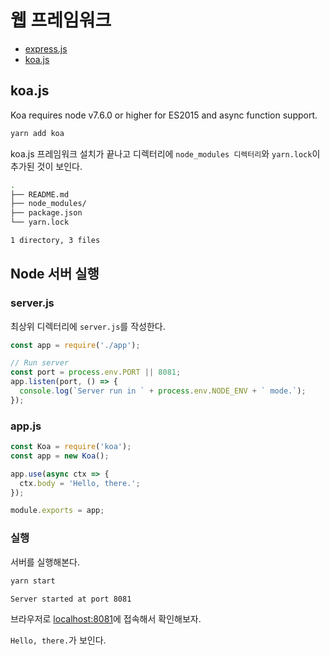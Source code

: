 # 웹 프레임워크

- [express.js](https://expressjs.com/ko/)
- [koa.js](https://koajs.com)

## koa.js

Koa requires node v7.6.0 or higher for ES2015 and async function support.

```bash
yarn add koa
```

koa.js 프레임워크 설치가 끝나고 디렉터리에 `node_modules 디렉터리`와 `yarn.lock`이 추가된 것이 보인다.

```bash
.
├── README.md
├── node_modules/
├── package.json
└── yarn.lock

1 directory, 3 files
```

## Node 서버 실행

### server.js

최상위 디렉터리에 `server.js`를 작성한다.

```js
const app = require('./app');

// Run server
const port = process.env.PORT || 8081;
app.listen(port, () => {
  console.log(`Server run in ` + process.env.NODE_ENV + ` mode.`);
});
```

### app.js

```js
const Koa = require('koa');
const app = new Koa();

app.use(async ctx => {
  ctx.body = 'Hello, there.';
});

module.exports = app;
```

### 실행

서버를 실행해본다.

```bash
yarn start

Server started at port 8081
```

브라우저로 [localhost:8081](//localhost:8081)에 접속해서 확인해보자.

`Hello, there.`가 보인다.

##
